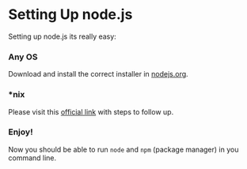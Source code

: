 Setting Up node.js
============


Setting up node.js its really easy:

### Any OS

Download and install the correct installer in [nodejs.org](http://nodejs.org/download/).

### *nix

Please visit this [official link](https://github.com/joyent/node/wiki/Installing-Node.js-via-package-manager) with steps to follow up.



### Enjoy!

Now you should be able to run `node` and `npm` (package manager) in you command line.

